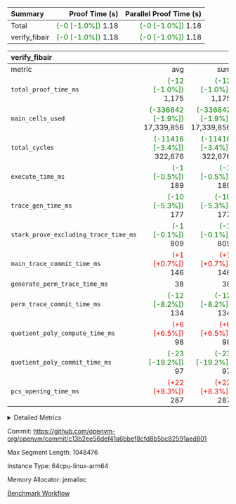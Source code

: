 | Summary | Proof Time (s) | Parallel Proof Time (s) |
|:---|---:|---:|
| Total | <span style='color: green'>(-0 [-1.0%])</span> 1.18 | <span style='color: green'>(-0 [-1.0%])</span> 1.18 |
| verify_fibair | <span style='color: green'>(-0 [-1.0%])</span> 1.18 | <span style='color: green'>(-0 [-1.0%])</span> 1.18 |


| verify_fibair |||||
|:---|---:|---:|---:|---:|
|metric|avg|sum|max|min|
| `total_proof_time_ms ` | <span style='color: green'>(-12 [-1.0%])</span> 1,175 | <span style='color: green'>(-12 [-1.0%])</span> 1,175 | <span style='color: green'>(-12 [-1.0%])</span> 1,175 | <span style='color: green'>(-12 [-1.0%])</span> 1,175 |
| `main_cells_used     ` | <span style='color: green'>(-336842 [-1.9%])</span> 17,339,856 | <span style='color: green'>(-336842 [-1.9%])</span> 17,339,856 | <span style='color: green'>(-336842 [-1.9%])</span> 17,339,856 | <span style='color: green'>(-336842 [-1.9%])</span> 17,339,856 |
| `total_cycles        ` | <span style='color: green'>(-11416 [-3.4%])</span> 322,676 | <span style='color: green'>(-11416 [-3.4%])</span> 322,676 | <span style='color: green'>(-11416 [-3.4%])</span> 322,676 | <span style='color: green'>(-11416 [-3.4%])</span> 322,676 |
| `execute_time_ms     ` | <span style='color: green'>(-1 [-0.5%])</span> 189 | <span style='color: green'>(-1 [-0.5%])</span> 189 | <span style='color: green'>(-1 [-0.5%])</span> 189 | <span style='color: green'>(-1 [-0.5%])</span> 189 |
| `trace_gen_time_ms   ` | <span style='color: green'>(-10 [-5.3%])</span> 177 | <span style='color: green'>(-10 [-5.3%])</span> 177 | <span style='color: green'>(-10 [-5.3%])</span> 177 | <span style='color: green'>(-10 [-5.3%])</span> 177 |
| `stark_prove_excluding_trace_time_ms` | <span style='color: green'>(-1 [-0.1%])</span> 809 | <span style='color: green'>(-1 [-0.1%])</span> 809 | <span style='color: green'>(-1 [-0.1%])</span> 809 | <span style='color: green'>(-1 [-0.1%])</span> 809 |
| `main_trace_commit_time_ms` | <span style='color: red'>(+1 [+0.7%])</span> 146 | <span style='color: red'>(+1 [+0.7%])</span> 146 | <span style='color: red'>(+1 [+0.7%])</span> 146 | <span style='color: red'>(+1 [+0.7%])</span> 146 |
| `generate_perm_trace_time_ms` |  38 |  38 |  38 |  38 |
| `perm_trace_commit_time_ms` | <span style='color: green'>(-12 [-8.2%])</span> 134 | <span style='color: green'>(-12 [-8.2%])</span> 134 | <span style='color: green'>(-12 [-8.2%])</span> 134 | <span style='color: green'>(-12 [-8.2%])</span> 134 |
| `quotient_poly_compute_time_ms` | <span style='color: red'>(+6 [+6.5%])</span> 98 | <span style='color: red'>(+6 [+6.5%])</span> 98 | <span style='color: red'>(+6 [+6.5%])</span> 98 | <span style='color: red'>(+6 [+6.5%])</span> 98 |
| `quotient_poly_commit_time_ms` | <span style='color: green'>(-23 [-19.2%])</span> 97 | <span style='color: green'>(-23 [-19.2%])</span> 97 | <span style='color: green'>(-23 [-19.2%])</span> 97 | <span style='color: green'>(-23 [-19.2%])</span> 97 |
| `pcs_opening_time_ms ` | <span style='color: red'>(+22 [+8.3%])</span> 287 | <span style='color: red'>(+22 [+8.3%])</span> 287 | <span style='color: red'>(+22 [+8.3%])</span> 287 | <span style='color: red'>(+22 [+8.3%])</span> 287 |



<details>
<summary>Detailed Metrics</summary>

|  | verify_program_compile_ms | total_cells | stark_prove_excluding_trace_time_ms | quotient_poly_compute_time_ms | quotient_poly_commit_time_ms | perm_trace_commit_time_ms | pcs_opening_time_ms | main_trace_commit_time_ms |
| --- | --- | --- | --- | --- | --- | --- | --- |
|  | 7 | 65,536 | 38 | 1 | 6 | 0 | 24 | 6 | 

| air_name | rows | quotient_deg | main_cols | interactions | constraints | cells |
| --- | --- | --- | --- | --- | --- | --- |
| AccessAdapterAir<2> |  | 2 |  | 5 | 12 |  | 
| AccessAdapterAir<4> |  | 2 |  | 5 | 12 |  | 
| AccessAdapterAir<8> |  | 2 |  | 5 | 12 |  | 
| FibonacciAir | 32,768 | 1 | 2 |  | 5 | 65,536 | 
| FriReducedOpeningAir |  | 2 |  | 39 | 71 |  | 
| JalRangeCheckAir |  | 2 |  | 9 | 14 |  | 
| NativePoseidon2Air<BabyBearParameters>, 1> |  | 2 |  | 136 | 572 |  | 
| PhantomAir |  | 2 |  | 3 | 5 |  | 
| ProgramAir |  | 1 |  | 1 | 4 |  | 
| VariableRangeCheckerAir |  | 1 |  | 1 | 4 |  | 
| VmAirWrapper<AluNativeAdapterAir, FieldArithmeticCoreAir> |  | 2 |  | 15 | 27 |  | 
| VmAirWrapper<BranchNativeAdapterAir, BranchEqualCoreAir<1> |  | 2 |  | 11 | 25 |  | 
| VmAirWrapper<NativeAdapterAir<2, 0>, PublicValuesCoreAir> |  | 2 |  | 11 | 29 |  | 
| VmAirWrapper<NativeLoadStoreAdapterAir<1>, NativeLoadStoreCoreAir<1> |  | 2 |  | 15 | 20 |  | 
| VmAirWrapper<NativeLoadStoreAdapterAir<4>, NativeLoadStoreCoreAir<4> |  | 2 |  | 15 | 20 |  | 
| VmAirWrapper<NativeVectorizedAdapterAir<4>, FieldExtensionCoreAir> |  | 2 |  | 15 | 27 |  | 
| VmConnectorAir |  | 2 |  | 5 | 11 |  | 
| VolatileBoundaryAir |  | 2 |  | 7 | 19 |  | 

| group | trace_gen_time_ms | total_proof_time_ms | total_cycles | total_cells | stark_prove_excluding_trace_time_ms | quotient_poly_compute_time_ms | quotient_poly_commit_time_ms | perm_trace_commit_time_ms | pcs_opening_time_ms | main_trace_commit_time_ms | main_cells_used | generate_perm_trace_time_ms | execute_time_ms |
| --- | --- | --- | --- | --- | --- | --- | --- | --- | --- | --- | --- | --- | --- |
| verify_fibair | 177 | 1,175 | 322,676 | 62,474,410 | 809 | 98 | 97 | 134 | 287 | 146 | 17,339,856 | 38 | 189 | 

| group | air_name | rows | prep_cols | perm_cols | main_cols | cells |
| --- | --- | --- | --- | --- | --- | --- |
| verify_fibair | AccessAdapterAir<2> | 131,072 |  | 16 | 11 | 3,538,944 | 
| verify_fibair | AccessAdapterAir<4> | 65,536 |  | 16 | 13 | 1,900,544 | 
| verify_fibair | AccessAdapterAir<8> | 128 |  | 16 | 17 | 4,224 | 
| verify_fibair | FriReducedOpeningAir | 2,048 |  | 84 | 27 | 227,328 | 
| verify_fibair | JalRangeCheckAir | 32,768 |  | 28 | 12 | 1,310,720 | 
| verify_fibair | NativePoseidon2Air<BabyBearParameters>, 1> | 32,768 |  | 312 | 398 | 23,265,280 | 
| verify_fibair | PhantomAir | 16,384 |  | 12 | 6 | 294,912 | 
| verify_fibair | ProgramAir | 8,192 |  | 8 | 10 | 147,456 | 
| verify_fibair | VariableRangeCheckerAir | 262,144 | 2 | 8 | 1 | 2,359,296 | 
| verify_fibair | VmAirWrapper<AluNativeAdapterAir, FieldArithmeticCoreAir> | 262,144 |  | 36 | 29 | 17,039,360 | 
| verify_fibair | VmAirWrapper<BranchNativeAdapterAir, BranchEqualCoreAir<1> | 32,768 |  | 28 | 23 | 1,671,168 | 
| verify_fibair | VmAirWrapper<NativeLoadStoreAdapterAir<1>, NativeLoadStoreCoreAir<1> | 65,536 |  | 40 | 21 | 3,997,696 | 
| verify_fibair | VmAirWrapper<NativeLoadStoreAdapterAir<4>, NativeLoadStoreCoreAir<4> | 32,768 |  | 40 | 27 | 2,195,456 | 
| verify_fibair | VmAirWrapper<NativeVectorizedAdapterAir<4>, FieldExtensionCoreAir> | 32,768 |  | 36 | 38 | 2,424,832 | 
| verify_fibair | VmConnectorAir | 2 | 1 | 16 | 5 | 42 | 
| verify_fibair | VolatileBoundaryAir | 65,536 |  | 20 | 12 | 2,097,152 | 

| group | trace_height_constraint | weighted_sum | threshold |
| --- | --- | --- | --- |
| verify_fibair | 0 | 1,085,444 | 2,013,265,921 | 
| verify_fibair | 1 | 5,411,200 | 2,013,265,921 | 
| verify_fibair | 2 | 542,722 | 2,013,265,921 | 
| verify_fibair | 3 | 5,476,612 | 2,013,265,921 | 
| verify_fibair | 4 | 65,536 | 2,013,265,921 | 
| verify_fibair | 5 | 12,851,850 | 2,013,265,921 | 

| trace_height_constraint | threshold |
| --- | --- |
| 0 | 2,013,265,921 | 

</details>


Commit: https://github.com/openvm-org/openvm/commit/c13b2ee56def41a6bbef8cfd8b5bc82591aed801

Max Segment Length: 1048476

Instance Type: 64cpu-linux-arm64

Memory Allocator: jemalloc

[Benchmark Workflow](https://github.com/openvm-org/openvm/actions/runs/15407100715)
